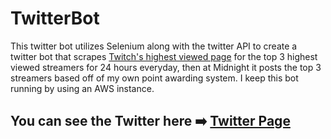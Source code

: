 # TwitterBot
This twitter bot utilizes Selenium along with the twitter API to create a twitter bot that scrapes [Twitch's highest viewed page](https://www.twitch.tv/directory/all?sort=VIEWER_COUNT) for the top 3 highest viewed streamers for 24 hours everyday, then at Midnight it posts the top 3 streamers based off of my own point awarding system. I keep this bot running by using an AWS instance.
## You can see the Twitter here ➡️ [Twitter Page](https://twitter.com/TopTwitchStream)
